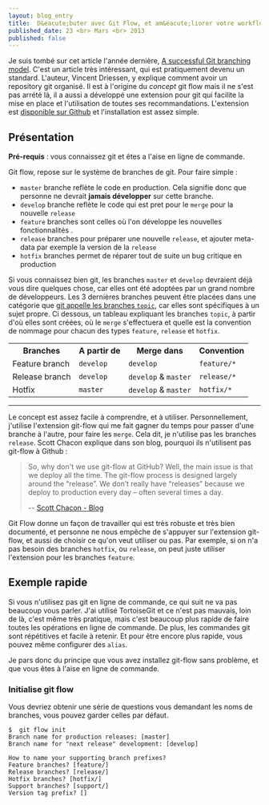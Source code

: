 ```yaml
---
layout: blog_entry
title:  D&eacute;buter avec Git Flow, et am&eacute;liorer votre workflow   
published_date: 23 <br> Mars <br> 2013
published: false
---
```

Je suis tombé sur cet article l'année dernière, [A successful Git branching model](http://nvie.com/posts/a-successful-git-branching-model/). C'est un article très intéressant, qui est pratiquement devenu un standard. L'auteur, Vincent Driessen, y explique comment avoir un repository git organisé. Il est à l'origine du _concept_ git flow mais il ne s'est pas arrété là, il a aussi a développé une extension pour git qui facilite la mise en place et l'utilisation de toutes ses recommandations. L'extension est [disponible sur Github](https://github.com/nvie/gitflow) et l'installation est assez simple.

## Présentation
__Pré-requis__ : vous connaissez git et êtes a l'aise en ligne de commande.

Git flow, repose sur le système de branches de git. Pour faire simple : 

* `master` branche reflète le code en production. Cela signifie donc que personne ne devrait __jamais développer__ sur cette branche.
* `develop` branche reflète le code qui est pret pour le `merge` pour la nouvelle `release`
* `feature` branches sont celles où l'on développe les nouvelles fonctionnalités . 
* `release` branches pour préparer une nouvelle `release`, et ajouter meta-data par exemple la version de la `release`
* `hotfix` branches permet de réparer tout de suite un bug critique en production

Si vous connaissez bien git, les branches `master` et `develop` devraient déjà vous dire quelques chose, car elles ont été adoptées par un grand nombre de développeurs. Les 3 dernières branches peuvent être placées dans une catégorie que [git appelle les branches `topic`](http://git-scm.com/book/fr/Les-branches-avec-Git-Travailler-avec-les-branches), car elles sont spécifiques à un sujet propre. Ci dessous, un tableau expliquant les branches `topic`, à partir d'où elles sont créées, où le `merge` s'effectuera et quelle est la convention de nommage pour chacun des types `feature`, `release` et `hotfix`.

<table class="table-bordered">
    <tr>
        <th>Branches</th>
        <th>A partir de</th>
        <th>Merge dans</th>
        <th>Convention</th>
    </tr>
    <tr>
        <td>Feature branch</td>
        <td><code>develop</code></td>
        <td><code>develop</code></td>
        <td><code>feature/*</code></td>
    </tr>
    <tr>
        <td>Release branch</td>
        <td><code>develop</code></td>
        <td><code>develop</code> &amp; <code>master</code></td>
        <td><code>release/*</code></td>
    </tr>
    <tr>
        <td>Hotfix</td>
        <td><code>master</code></td>
        <td><code>develop</code> &amp; <code>master</code></td>
        <td><code>hotfix/*</code></td>
    </tr>
</table>

------------------------------------------------

Le concept est assez facile à comprendre, et à utiliser. Personnellement, j'utilise l'extension git-flow qui me fait gagner du temps pour passer d'une branche à l'autre, pour faire les `merge`. Cela dit, je n'utilise pas les branches `release`.
Scott Chacon explique dans son blog, pourquoi ils n'utilisent pas git-flow à Github :

> So, why don't we use git-flow at GitHub? Well, the main issue is that we deploy all the time. The git-flow process is designed largely around the “release”. We don’t really have “releases” because we deploy to production every day – often several times a day.
>
> -- [Scott Chacon - Blog](http://scottchacon.com/2011/08/31/github-flow.html)

Git Flow donne un façon de travailler qui est très robuste et très bien documenté, et personne ne nous empêche de s'appuyer sur l'extension git-flow, et aussi de choisir ce qu'on veut utiliser ou pas. Par exemple, si on n'a pas besoin des branches `hotfix`, ou `release`, on peut juste utiliser l'extension pour les branches `feature`.

## Exemple rapide
Si vous n'utilisez pas git en ligne de commande, ce qui suit ne va pas beaucoup vous parler. J'ai utilisé TortoiseGit et ce n'est pas mauvais, loin de là, c'est même très pratique, mais c'est beaucoup plus rapide de faire toutes les opérations en ligne de commande. De plus, les commandes git sont répétitives et facile à retenir. Et pour être encore plus rapide, vous pouvez même configurer des `alias`.

Je pars donc du principe que vous avez installez git-flow sans problème, et que vous êtes à l'aise en ligne de commande.

### Initialise git flow

Vous devriez obtenir une série de questions vous demandant les noms de branches, vous pouvez garder celles par défaut.

    $  git flow init
    Branch name for production releases: [master]
    Branch name for "next release" development: [develop]

    How to name your supporting branch prefixes?
    Feature branches? [feature/]
    Release branches? [release/]
    Hotfix branches? [hotfix/]
    Support branches? [support/]
    Version tag prefix? []


